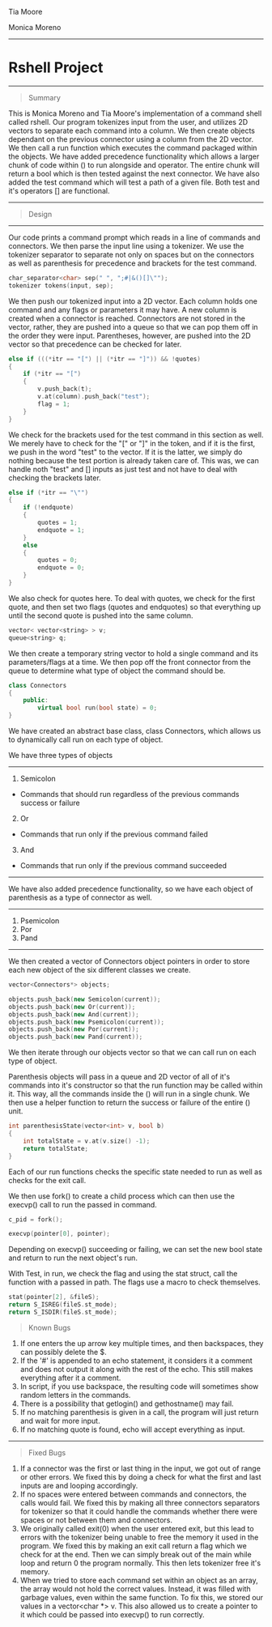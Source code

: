 Tia Moore

Monica Moreno

---
# Rshell Project
---

> Summary

This is Monica Moreno and Tia Moore's implementation of a command shell called 
rshell. Our program tokenizes input from the user, and utilizes 2D vectors to 
separate each command into a column. We then create objects dependant on the
previous connector using a column from the 2D vector. We then call a run function
which executes the command packaged within the objects. We have added precedence 
functionality which allows a larger chunk of code within () to run alongside
and operator. The entire chunk will return a bool which is then tested against
the next connector. We have also added the test command which will test a path
of a given file. Both test and it's operators [] are functional. 

---
> Design
---
Our code prints a command prompt which reads in a line of commands and 
connectors. We then parse the input line using a tokenizer. We use the tokenizer
separator to separate not only on spaces but on the connectors as well as parenthesis
for precedence and brackets for the test command.

```C++
char_separator<char> sep(" ", ";#|&()[]\"");
tokenizer tokens(input, sep);
```
We then push our tokenized input into a 2D vector. Each column holds one command
and any flags or parameters it may have. A new column is created when a 
connector is reached. Connectors are not stored in the vector, rather, they
are pushed into a queue so that we can pop them off in the order they were
input. Parentheses, however, are pushed into the 2D vector so that precedence
can be checked for later. 

```C++
else if (((*itr == "[") || (*itr == "]")) && !quotes)
{
    if (*itr == "[")
    {
        v.push_back(t);
        v.at(column).push_back("test");
        flag = 1;
    }
}
```

We check for the brackets used for the test command in this section as well. We
merely have to check for the "[" or "]" in the token, and if it is the first, 
we push in the word "test" to the vector. If it is the latter, we simply do
nothing because the test portion is already taken care of. This was, we can 
handle noth "test" and [] inputs as just test and not have to deal with
checking the brackets later.

```C++
else if (*itr == "\"")
{
    if (!endquote)
    {
        quotes = 1;
        endquote = 1;
    }
    else
    {
        quotes = 0;
        endquote = 0;
    }
}
```
We also check for quotes here. To deal with quotes, we check for the first
quote, and then set two flags (quotes and endquotes)  so that everything up until the second quote is
pushed into the same column.

```C++
vector< vector<string> > v;
queue<string> q;
```

We then create a temporary string vector to hold a single command
and its parameters/flags at a time. We then pop off the front connector 
from the queue to determine what type of object the command should be.

```C++
class Connectors
{
    public:
        virtual bool run(bool state) = 0;
}
```

We have created an abstract base class, class Connectors, which allows us
to dynamically call run on each type of object.

We have three types of objects

---
1. Semicolon
  + Commands that should run regardless of the previous commands success or failure
2. Or
  + Commands that run only if the previous command failed
3. And
  + Commands that run only if the previous command succeeded

--- 

We have also added precedence functionality, so we have each object of 
parenthesis as a type of connector as well.

---
1. Psemicolon
2. Por
3. Pand
---


We then created a vector of Connectors object pointers in order to store
each new object of the six different classes we create. 

```C++
vector<Connectors*> objects;

objects.push_back(new Semicolon(current));
objects.push_back(new Or(current));
objects.push_back(new And(current));
objects.push_back(new Psemicolon(current));
objects.push_back(new Por(current));
objects.push_back(new Pand(current));

```

We then iterate through our objects vector so that we can call run on
each type of object.

Parenthesis objects will pass in a queue and 2D vector of all of it's
commands into it's constructor so that the run function may be 
called within it. This way, all the commands inside the () will
run in a single chunk. We then use a helper function to return
the success or failure of the entire () unit.

```C++
int parenthesisState(vector<int> v, bool b)
{
    int totalState = v.at(v.size() -1);
    return totalState;
}
```

Each of our run functions checks the specific state needed to run
as well as checks for the exit call.

We then use fork() to create a child process which can then use the
execvp() call to run the passed in command.

```C++
c_pid = fork();

execvp(pointer[0], pointer);
```

Depending on execvp()
succeeding or failing, we can set the new bool state and return to run
the next object's run. 

With Test, in run, we check the flag and using the stat struct, call
the function with a passed in path. The flags use a macro to check
themselves.

```C++
stat(pointer[2], &fileS);
return S_ISREG(fileS.st_mode);
return S_ISDIR(fileS.st_mode);
```

> Known Bugs

1. If one enters the up arrow key multiple times, and then backspaces, 
    they can possibly delete the $.
2. If the '#' is appended to an echo statement, it considers it a
    comment and does not output it along with the rest of the echo.
    This still makes everything after it a comment.
3. In script, if you use backspace, the resulting code will sometimes show random
    letters in the commands. 
4. There is a possibility that getlogin() and gethostname() may fail. 
5. If no matching parenthesis is given in a call, the program will just return 
    and wait for more input.
6. If no matching quote is found, echo will accept everything as input.
---

> Fixed Bugs

1. If a connector was the first or last thing in the input, we got out of range
    or other errors. We fixed this by doing a check for what the first and last
    inputs are and looping accordingly.
2. If no spaces were entered between commands and connectors, the calls would
    fail. We fixed this by making all three connectors separators for
    tokenizer so that it could handle the commands whether there were spaces or
    not between them and connectors.
3. We originally called exit(0) when the user entered exit, but this lead to 
    errors with the tokenizer being unable to free the memory it used in the
    program. We fixed this by making an exit call return a flag which we check
    for at the end. Then we can simply break out of the main while loop and 
    return 0 the program normally. This then lets tokenizer free it's memory. 
4. When we tried to store each command set within an object as an array, the
    array would not hold the correct values. Instead, it was filled with
    garbage values, even within the same function. To fix this, we stored
    our values in a vector<char *> v. This also allowed us to create a 
    pointer to it which could be passed into execvp() to run correctly.  


 

